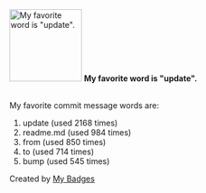 <img src="https://github.com/my-badges/my-badges/blob/master/src/all-badges/favorite-word/favorite-word.png?raw=true" alt="My favorite word is &quot;update&quot;." title="My favorite word is &quot;update&quot;." width="128">
<strong>My favorite word is &quot;update&quot;.</strong>
<br><br>

My favorite commit message words are:

1. update (used 2168 times)
2. readme.md (used 984 times)
3. from (used 850 times)
4. to (used 714 times)
5. bump (used 545 times)


Created by <a href="https://github.com/my-badges/my-badges">My Badges</a>